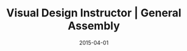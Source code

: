 ---
title: "Visual Design Instructor | General Assembly"
date: 2015-04-01
cats:
  - teaching
link: https://generalassemb.ly/instructors/ally-palanzi/4262
categories: community
---